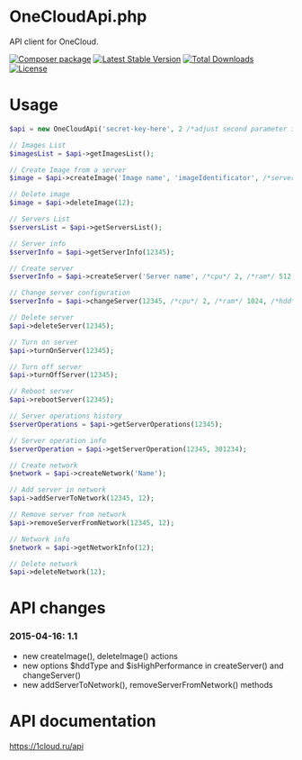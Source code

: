 # OneCloudApi.php
API client for OneCloud.

[![Composer package](http://xn--e1adiijbgl.xn--p1acf/badge/wapmorgan/onecloud-api)](https://packagist.org/packages/wapmorgan/onecloud-api)
[![Latest Stable Version](https://poser.pugx.org/wapmorgan/onecloud-api/v/stable)](https://packagist.org/packages/wapmorgan/onecloud-api)
[![Total Downloads](https://poser.pugx.org/wapmorgan/onecloud-api/downloads)](https://packagist.org/packages/wapmorgan/onecloud-api)
[![License](https://poser.pugx.org/wapmorgan/onecloud-api/license)](https://packagist.org/packages/wapmorgan/onecloud-api)

# Usage
```php
$api = new OneCloudApi('secret-key-here', 2 /*adjust second parameter if script prints errors about socket timeout; by default there 1 sec*/);

// Images List
$imagesList = $api->getImagesList();

// Create Image from a server
$image = $api->createImage('Image name', 'imageIdentificator', /*server id*/12345);

// Delete image
$image = $api->deleteImage(12);

// Servers List
$serversList = $api->getServersList();

// Server info
$serverInfo = $api->getServerInfo(12345);

// Create server
$serverInfo = $api->createServer('Server name', /*cpu*/ 2, /*ram*/ 512, /*hdd*/ 10, /*image id*/7, /*disk type*/'SAS', /*high performance node*/false);

// Change server configuration
$serverInfo = $api->changeServer(12345, /*cpu*/ 2, /*ram*/ 1024, /*hdd*/ 20, /*disk type*/'SAS', /*high performance node*/false);

// Delete server
$api->deleteServer(12345);

// Turn on server
$api->turnOnServer(12345);

// Turn off server
$api->turnOffServer(12345);

// Reboot server
$api->rebootServer(12345);

// Server operations history
$serverOperations = $api->getServerOperations(12345);

// Server operation info
$serverOperation = $api->getServerOperation(12345, 301234);

// Create network
$network = $api->createNetwork('Name');

// Add server in network
$api->addServerToNetwork(12345, 12);

// Remove server from network
$api->removeServerFromNetwork(12345, 12);

// Network info
$network = $api->getNetworkInfo(12);

// Delete network
$api->deleteNetwork(12);

```

# API changes

### 2015-04-16: 1.1

* new createImage(), deleteImage() actions
* new options $hddType and $isHighPerformance in createServer() and changeServer()
* new addServerToNetwork(), removeServerFromNetwork() methods

# API documentation
https://1cloud.ru/api
